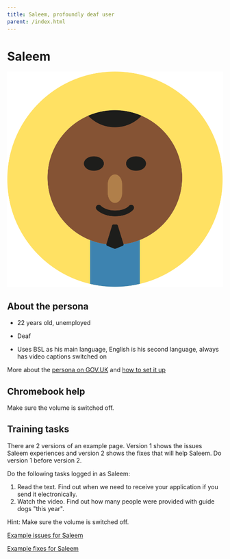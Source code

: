 ```yaml
---
title: Saleem, profoundly deaf user
parent: /index.html
---
```


# Saleem

<div><img src="../images/persona-avatars/saleem.png" class="profile" alt="" /></div>


## About the persona

* 22 years old, unemployed

* Deaf

* Uses BSL as his main language, English is his second language, always has video captions switched on

More about the [persona on GOV.UK](https://www.gov.uk/government/publications/understanding-disabilities-and-impairments-user-profiles/saleem-profoundly-deaf-user) and [how to set it up](../setup/chromebook.html#saleem)


## Chromebook help

Make sure the volume is switched off.


## Training tasks

There are 2 versions of an example page. Version 1 shows the issues Saleem experiences and version 2 shows the fixes that will help Saleem. Do version 1 before version 2.

Do the following tasks logged in as Saleem:

1. Read the text. Find out when we need to receive your application if you send it electronically.
2. Watch the video. Find out how many people were provided with guide dogs "this year".

Hint: Make sure the volume is switched off.

[Example issues for Saleem](bad.html)

[Example fixes for Saleem](good.html)

